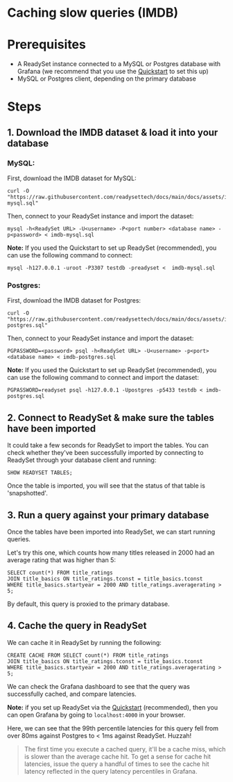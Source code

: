 # Caching slow queries (IMDB)

# Prerequisites

- A ReadySet instance connected to a MySQL or Postgres database with Grafana (we recommend that you use the [Quickstart](/get-started/quickstart) to set this up)
- MySQL or Postgres client, depending on the primary database

# Steps

## 1. Download the IMDB dataset & load it into your database

### MySQL:

First, download the IMDB dataset for MySQL:

```
curl -O "https://raw.githubusercontent.com/readysettech/docs/main/docs/assets/imdb-mysql.sql"
```

Then, connect to your ReadySet instance and import the dataset:

```
mysql -h<ReadySet URL> -U<username> -P<port number> <database name> -p<password> < imdb-mysql.sql
```

**Note:** If you used the Quickstart to set up ReadySet (recommended), you can use the following command to connect:

```
mysql -h127.0.0.1 -uroot -P3307 testdb -preadyset <  imdb-mysql.sql
```

### Postgres:

First, download the IMDB dataset for Postgres:

```
curl -O "https://raw.githubusercontent.com/readysettech/docs/main/docs/assets/imdb-postgres.sql"
```

Then, connect to your ReadySet instance and import the dataset:

```
PGPASSWORD=<password> psql -h<ReadySet URL> -U<username> -p<port> <database name> < imdb-postgres.sql
```

**Note:** If you used the Quickstart to set up ReadySet (recommended), you can use the following command to connect and import the dataset:

```
PGPASSWORD=readyset psql -h127.0.0.1 -Upostgres -p5433 testdb < imdb-postgres.sql
```

## 2. Connect to ReadySet & make sure the tables have been imported

It could take a few seconds for ReadySet to import the tables. You can check whether they've been successfully imported by connecting to ReadySet through your database client and running:

```
SHOW READYSET TABLES;
```

Once the table is imported, you will see that the status of that table is 'snapshotted'.

## 3. Run a query against your primary database

Once the tables have been imported into ReadySet, we can start running queries.

Let's try this one, which counts how many titles released in 2000 had an average rating that was higher than 5:

```
SELECT count(*) FROM title_ratings
JOIN title_basics ON title_ratings.tconst = title_basics.tconst
WHERE title_basics.startyear = 2000 AND title_ratings.averagerating > 5;
```

By default, this query is proxied to the primary database.

## 4. Cache the query in ReadySet

We can cache it in ReadySet by running the following:

```
CREATE CACHE FROM SELECT count(*) FROM title_ratings
JOIN title_basics ON title_ratings.tconst = title_basics.tconst
WHERE title_basics.startyear = 2000 AND title_ratings.averagerating > 5;
```

We can check the Grafana dashboard to see that the query was successfully cached, and compare latencies.

**Note:** if you set up ReadySet via the [Quickstart](/docs/get-started/quickstart) (recommended), then you can open Grafana by going to `localhost:4000` in your browser.

Here, we can see that the 99th percentile latencies for this query fell from over 80ms against Postgres to < 1ms against ReadySet. Huzzah!

> The first time you execute a cached query, it'll be a cache miss, which is slower than the average cache hit. To get a sense for cache hit latencies, issue the query a handful of times to see the cache hit latency reflected in the query latency percentiles in Grafana.


